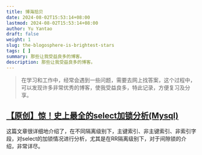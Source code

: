 ```yaml
---
title: 博海拾贝
date: 2024-08-02T15:53:14+08:00
lastmod: 2024-08-02T15:53:14+08:00
author: Yu Yantao
draft: false
weight: 1
slug: the-blogosphere-is-brightest-stars
tags: [ ]
summary: 那些让我受益良多的博客。
description: 那些让我受益良多的博客。
---
```


> 在学习和工作中，经常会遇到一些问题，需要去网上找答案，这个过程中，可以发现许多非常优秀的博客，使我受益良多，特此记录，方便复习及分享。

## [【原创】惊！史上最全的select加锁分析(Mysql)](https://www.cnblogs.com/rjzheng/p/9950951.html)
这篇文章很详细地介绍了，在不同隔离级别下，主键索引、非主键索引、非索引字段，对select的加锁情况进行分析，尤其是在RR隔离级别下，对于间隙锁的介绍，非常详尽。